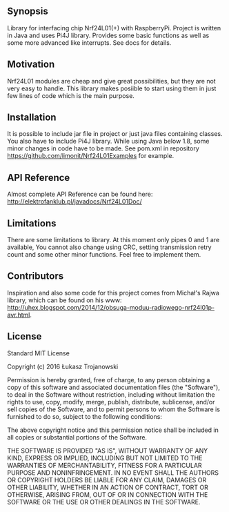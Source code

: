 ## Synopsis

Library for interfacing chip Nrf24L01(+) with RaspberryPi. Project is written in Java and uses Pi4J library. Provides some basic functions as well as some more advanced like interrupts. See docs for details.

## Motivation

Nrf24L01 modules are cheap and give great possibilities, but they are not very easy to handle. This library makes posiible to start using them in just few lines of code which is the main purpose. 

## Installation

It is possible to include jar file in project or just java files containing classes. You also have to include Pi4J library.
While using Java below 1.8, some minor changes in code have to be made.
See pom.xml in repository https://github.com/limonit/Nrf24L01Examples for example.

## API Reference

Almost complete API Reference can be found here: http://elektrofanklub.pl/javadocs/Nrf24L01Doc/

## Limitations

There are some limitations to library. At this moment only pipes 0 and 1 are available, You cannot also change using CRC, setting transmission retry count and some other minor functions. Feel free to implement them.

## Contributors

Inspiration and also some code for this project comes from Michał's Rajwa library, which can be found on his www: http://uhex.blogspot.com/2014/12/obsuga-moduu-radiowego-nrf24l01p-avr.html. 

## License

Standard MIT License

Copyright (c) 2016 Łukasz Trojanowski

Permission is hereby granted, free of charge, to any person obtaining a copy of this software and associated documentation files (the "Software"), to deal in the Software without restriction, including without limitation the rights to use, copy, modify, merge, publish, distribute, sublicense, and/or sell copies of the Software, and to permit persons to whom the Software is furnished to do so, subject to the following conditions:

The above copyright notice and this permission notice shall be included in all copies or substantial portions of the Software.

THE SOFTWARE IS PROVIDED "AS IS", WITHOUT WARRANTY OF ANY KIND, EXPRESS OR IMPLIED, INCLUDING BUT NOT LIMITED TO THE WARRANTIES OF MERCHANTABILITY, FITNESS FOR A PARTICULAR PURPOSE AND NONINFRINGEMENT. IN NO EVENT SHALL THE AUTHORS OR COPYRIGHT HOLDERS BE LIABLE FOR ANY CLAIM, DAMAGES OR OTHER LIABILITY, WHETHER IN AN ACTION OF CONTRACT, TORT OR OTHERWISE, ARISING FROM, OUT OF OR IN CONNECTION WITH THE SOFTWARE OR THE USE OR OTHER DEALINGS IN THE SOFTWARE.

